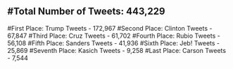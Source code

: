 #Total Number of Tweets: 443,229 
---
#First Place: Trump Tweets - 172,967
#Second Place: Clinton Tweets - 67,847
#Third Place: Cruz Tweets - 61,702
#Fourth Place: Rubio Tweets - 56,108
#Fifth Place: Sanders Tweets - 41,936
#Sixth Place: Jeb! Tweets - 25,869
#Seventh Place: Kasich Tweets - 9,258
#Last Place: Carson Tweets - 7,544

